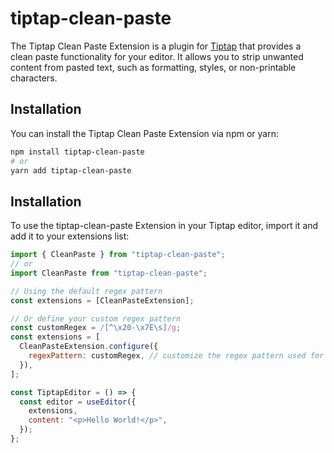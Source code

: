 # tiptap-clean-paste

The Tiptap Clean Paste Extension is a plugin for [Tiptap](https://tiptap.dev/) that provides a clean paste functionality for your editor. It allows you to strip unwanted content from pasted text, such as formatting, styles, or non-printable characters.

## Installation

You can install the Tiptap Clean Paste Extension via npm or yarn:

```bash
npm install tiptap-clean-paste
# or
yarn add tiptap-clean-paste
```

## Installation

To use the tiptap-clean-paste Extension in your Tiptap editor, import it and add it to your extensions list:

```jsx
import { CleanPaste } from "tiptap-clean-paste";
// or
import CleanPaste from "tiptap-clean-paste";

// Using the default regex pattern
const extensions = [CleanPasteExtension];

// Or define your custom regex pattern
const customRegex = /[^\x20-\x7E\s]/g;
const extensions = [
  CleanPasteExtension.configure({
    regexPattern: customRegex, // customize the regex pattern used for cleaning pasted text
  }),
];

const TiptapEditor = () => {
  const editor = useEditor({
    extensions,
    content: "<p>Hello World!</p>",
  });
};
```

